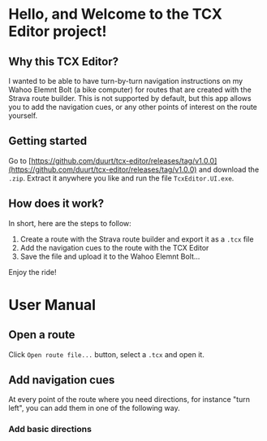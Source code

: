 # Hello, and Welcome to the TCX Editor project!
## Why this TCX Editor?
I wanted to be able to have turn-by-turn navigation instructions on my Wahoo Elemnt Bolt (a bike computer) for routes that are created with the Strava route builder. This is not supported by default, but this app allows you to add the navigation cues, or any other points of interest on the route yourself.

## Getting started
Go to [https://github.com/duurt/tcx-editor/releases/tag/v1.0.0](https://github.com/duurt/tcx-editor/releases/tag/v1.0.0) and download the `.zip`. Extract it anywhere you like and run the file `TcxEditor.UI.exe`.

## How does it work?
In short, here are the steps to follow:
1.  Create a route with the Strava route builder and export it as a `.tcx` file
2.  Add the navigation cues to the route with the TCX Editor
3.  Save the file and upload it to the Wahoo Elemnt Bolt...

Enjoy the ride!

# User Manual
## Open a route
Click `Open route file...` button, select a `.tcx` and open it.
## Add navigation cues
At every point of the route where you need directions, for instance "turn left", you can add them in one of the following way.
### Add basic directions 